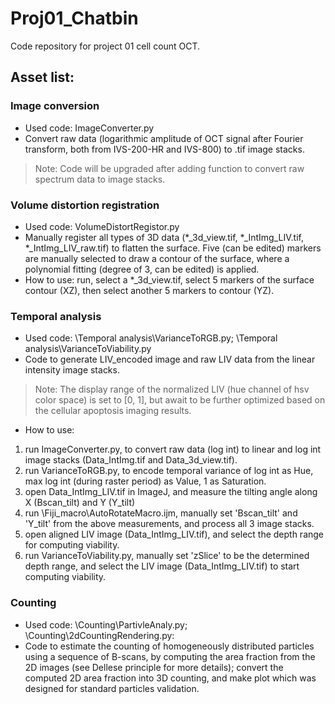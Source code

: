 Proj01_Chatbin
======

Code repository for project 01 cell count OCT.

## Asset list:
### Image conversion 
- Used code: ImageConverter.py
- Convert raw data (logarithmic amplitude of OCT signal after Fourier transform, both from IVS-200-HR and IVS-800) to .tif image stacks. 

>Note: Code will be upgraded after adding function to convert raw spectrum data to image stacks.  

### Volume distortion registration
- Used code: VolumeDistortRegistor.py
- Manually register all types of 3D data (*_3d_view.tif, *_IntImg_LIV.tif, *_IntImg_LIV_raw.tif) to flatten the surface. Five (can be edited) markers are manually selected to draw a contour of the surface, where a polynomial fitting (degree of 3, can be edited) is applied. 
- How to use: run, select a *_3d_view.tif, select 5 markers of the surface contour (XZ), then select another 5 markers to contour (YZ). 

### Temporal analysis
- Used code: \Temporal analysis\VarianceToRGB.py; \Temporal analysis\VarianceToViability.py
- Code to generate LIV_encoded image and raw LIV data from the linear intensity image stacks. 
>Note: The display range of the normalized LIV (hue channel of hsv color space) is set to [0, 1], but await to be further optimized based on the cellular apoptosis imaging results. 
- How to use:
1. run ImageConverter.py, to convert raw data (log int) to linear and log int image stacks (Data_IntImg.tif and Data_3d_view.tif). 
2. run VarianceToRGB.py, to encode temporal variance of log int as Hue, max log int (during raster period) as Value, 1 as Saturation. 
3. open Data_IntImg_LIV.tif in ImageJ, and measure the tilting angle along X (Bscan_tilt) and Y (Y_tilt)
4. run \Fiji_macro\AutoRotateMacro.ijm, manually set 'Bscan_tilt' and 'Y_tilt' from the above measurements, and process all 3 image stacks. 
5. open aligned LIV image (Data_IntImg_LIV.tif), and select the depth range for computing viability. 
6. run VarianceToViability.py, manually set 'zSlice' to be the determined depth range, and select the LIV image (Data_IntImg_LIV.tif) to start computing viability. 


### Counting 
- Used code: \Counting\PartivleAnaly.py; \Counting\2dCountingRendering.py: 
- Code to estimate the counting of homogeneously distributed particles using a sequence of B-scans, by computing the area fraction from the 2D images (see Dellese principle for more details); convert the computed 2D area fraction into 3D counting, and make plot which was designed for standard particles validation. 

